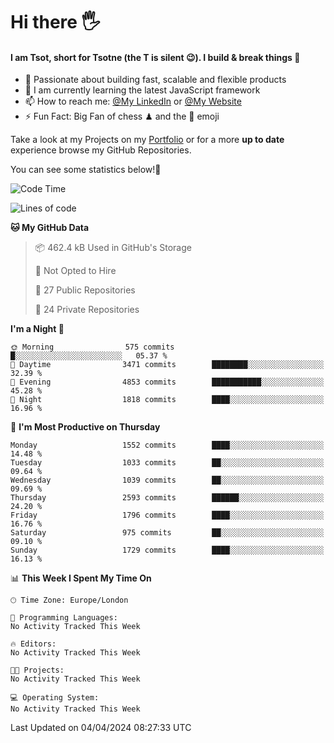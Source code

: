 # Hi there :raised_hand_with_fingers_splayed:
#### I am Tsot, short for Tsotne (the T is silent :wink:). I build & break things :space_invader:
- :telescope: Passionate about building fast, scalable and flexible products
- :seedling: I am currently learning the latest JavaScript framework 
- :mailbox: How to reach me: [@My LinkedIn](https://www.linkedin.com/in/tsotne-gvadzabia/) or [@My Website](https://tsotne.co.uk/contact)
- :zap: Fun Fact: Big Fan of chess ♟ and the 👾 emoji

Take a look at my Projects on my [Portfolio](https://tsotne.co.uk/) or for a more **up to date** experience browse my GitHub Repositories.

You can see some statistics below!:space_invader:
<!--START_SECTION:waka-->
![Code Time](http://img.shields.io/badge/Code%20Time-761%20hrs%202%20mins-blue)

![Lines of code](https://img.shields.io/badge/From%20Hello%20World%20I%27ve%20Written-5.1%20million%20lines%20of%20code-blue)

**🐱 My GitHub Data** 

> 📦 462.4 kB Used in GitHub's Storage 
 > 
> 🚫 Not Opted to Hire
 > 
> 📜 27 Public Repositories 
 > 
> 🔑 24 Private Repositories 
 > 
**I'm a Night 🦉** 

```text
🌞 Morning                575 commits         █░░░░░░░░░░░░░░░░░░░░░░░░   05.37 % 
🌆 Daytime                3471 commits        ████████░░░░░░░░░░░░░░░░░   32.39 % 
🌃 Evening                4853 commits        ███████████░░░░░░░░░░░░░░   45.28 % 
🌙 Night                  1818 commits        ████░░░░░░░░░░░░░░░░░░░░░   16.96 % 
```
📅 **I'm Most Productive on Thursday** 

```text
Monday                   1552 commits        ████░░░░░░░░░░░░░░░░░░░░░   14.48 % 
Tuesday                  1033 commits        ██░░░░░░░░░░░░░░░░░░░░░░░   09.64 % 
Wednesday                1039 commits        ██░░░░░░░░░░░░░░░░░░░░░░░   09.69 % 
Thursday                 2593 commits        ██████░░░░░░░░░░░░░░░░░░░   24.20 % 
Friday                   1796 commits        ████░░░░░░░░░░░░░░░░░░░░░   16.76 % 
Saturday                 975 commits         ██░░░░░░░░░░░░░░░░░░░░░░░   09.10 % 
Sunday                   1729 commits        ████░░░░░░░░░░░░░░░░░░░░░   16.13 % 
```


📊 **This Week I Spent My Time On** 

```text
🕑︎ Time Zone: Europe/London

💬 Programming Languages: 
No Activity Tracked This Week

🔥 Editors: 
No Activity Tracked This Week

🐱‍💻 Projects: 
No Activity Tracked This Week

💻 Operating System: 
No Activity Tracked This Week
```


 Last Updated on 04/04/2024 08:27:33 UTC
<!--END_SECTION:waka-->
